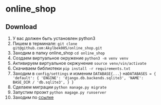 # online_shop

## Download

1. У вас должен быть установлен python3
2. Пишем в терминале: `git clone git@github.com:Akylbek005/online_shop.git`
3. Заходим в папку online_shop `cd online_shop`
4. Создаем виртуальное окружение `python3 -m venv venv`
5. Активируем виртуальное окржунение `source venv/vin/activate`
6. Скачиваем библиотеки `pip install -r requirements.txt`
7. Заходим в `config/settings` и изменим `DATABASE{...}` на`DATABASES = {
    'default': {
        'ENGINE': 'django.db.backends.sqlite3',
        'NAME': BASE_DIR / 'db.sqlite3',
    }
}`
8. Сделаем миграции `python manage.py migrate`
9. Запустим проэкт `python magage.py runserver`
10. Заходим по [ссылке](127.0.0.1:8000)

